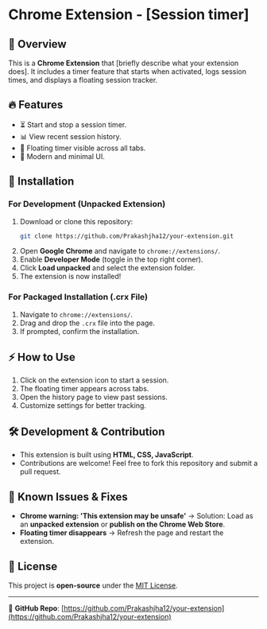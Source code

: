 # Chrome Extension - [Session timer]

## 📌 Overview
This is a **Chrome Extension** that [briefly describe what your extension does]. It includes a timer feature that starts when activated, logs session times, and displays a floating session tracker.

## 🔥 Features
- ⏳ Start and stop a session timer.
- 📊 View recent session history.
- 📌 Floating timer visible across all tabs.
- 🎨 Modern and minimal UI.

## 🚀 Installation
### **For Development (Unpacked Extension)**
1. Download or clone this repository:
   ```bash
   git clone https://github.com/Prakashjha12/your-extension.git
   ```
2. Open **Google Chrome** and navigate to `chrome://extensions/`.
3. Enable **Developer Mode** (toggle in the top right corner).
4. Click **Load unpacked** and select the extension folder.
5. The extension is now installed!

### **For Packaged Installation (.crx File)**
1. Navigate to `chrome://extensions/`.
2. Drag and drop the `.crx` file into the page.
3. If prompted, confirm the installation.

## ⚡ How to Use
1. Click on the extension icon to start a session.
2. The floating timer appears across tabs.
3. Open the history page to view past sessions.
4. Customize settings for better tracking.

## 🛠️ Development & Contribution
- This extension is built using **HTML, CSS, JavaScript**.
- Contributions are welcome! Feel free to fork this repository and submit a pull request.


## 📌 Known Issues & Fixes
- **Chrome warning: 'This extension may be unsafe'** → Solution: Load as an **unpacked extension** or **publish on the Chrome Web Store**.
- **Floating timer disappears** → Refresh the page and restart the extension.

## 📜 License
This project is **open-source** under the [MIT License](LICENSE).

---
🔗 **GitHub Repo**: [https://github.com/Prakashjha12/your-extension](https://github.com/Prakashjha12/your-extension)
